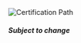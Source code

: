 <img src="https://i.ibb.co/wJTHDh3/Screenshot-2024-05-12-003130.png" alt="Certification Path">
<h5>Subject to change</h5>